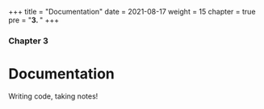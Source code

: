+++
title = "Documentation"
date = 2021-08-17
weight = 15
chapter = true
pre = "<b>3.  </b>"
+++

### Chapter 3

# Documentation

Writing code, taking notes!
